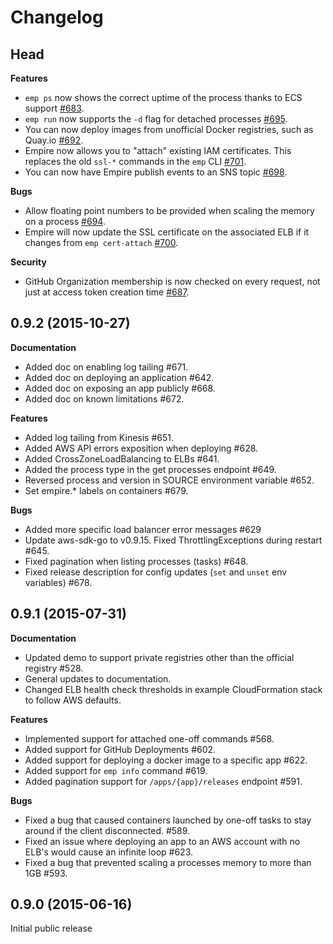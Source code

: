 # Changelog

## Head

**Features**

* `emp ps` now shows the correct uptime of the process thanks to ECS support [#683](https://github.com/remind101/empire/pull/683).
* `emp run` now supports the `-d` flag for detached processes [#695](https://github.com/remind101/empire/pull/695).
* You can now deploy images from unofficial Docker registries, such as Quay.io [#692](https://github.com/remind101/empire/pull/692).
* Empire now allows you to "attach" existing IAM certificates. This replaces the old `ssl-*` commands in the `emp` CLI [#701](https://github.com/remind101/empire/pull/701).
* You can now have Empire publish events to an SNS topic [#698](https://github.com/remind101/empire/pull/698).

**Bugs**

* Allow floating point numbers to be provided when scaling the memory on a process [#694](https://github.com/remind101/empire/pull/694).
* Empire will now update the SSL certificate on the associated ELB if it changes from `emp cert-attach` [#700](https://github.com/remind101/empire/pull/700).

**Security**

* GitHub Organization membership is now checked on every request, not just at access token creation time [#687](https://github.com/remind101/empire/pull/687).

## 0.9.2 (2015-10-27)

**Documentation**

* Added doc on enabling log tailing #671.
* Added doc on deploying an application #642.
* Added doc on exposing an app publicly #668.
* Added doc on known limitations #672.

**Features**

* Added log tailing from Kinesis #651.
* Added AWS API errors exposition when deploying #628.
* Added CrossZoneLoadBalancing to ELBs #641.
* Added the process type in the get processes endpoint #649.
* Reversed process and version in SOURCE environment variable #652.
* Set empire.* labels on containers #679.

**Bugs**

* Added more specific load balancer error messages #629
* Update aws-sdk-go to v0.9.15. Fixed ThrottlingExceptions during restart #645.
* Fixed pagination when listing processes (tasks) #648.
* Fixed release description for config updates (`set` and `unset` env variables) #678.

## 0.9.1 (2015-07-31)

**Documentation**

* Updated demo to support private registries other than the official registry #528.
* General updates to documentation.
* Changed ELB health check thresholds in example CloudFormation stack to follow AWS defaults.

**Features**

* Implemented support for attached one-off commands #568.
* Added support for GitHub Deployments #602.
* Added support for deploying a docker image to a specific app #622.
* Added support for `emp info` command #619.
* Added pagination support for `/apps/{app}/releases` endpoint #591.

**Bugs**

* Fixed a bug that caused containers launched by one-off tasks to stay around if the client disconnected. #589.
* Fixed an issue where deploying an app to an AWS account with no ELB's would cause an infinite loop #623.
* Fixed a bug that prevented scaling a processes memory to more than 1GB #593.

## 0.9.0 (2015-06-16)

Initial public release
